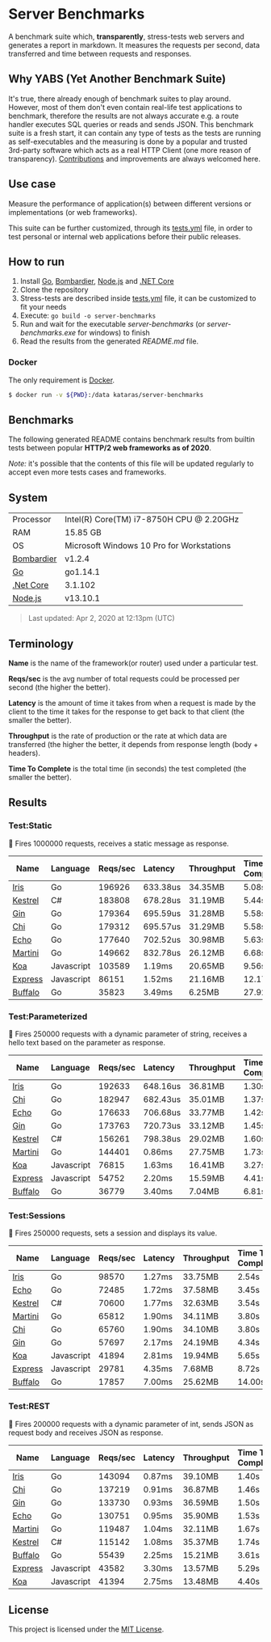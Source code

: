 # Server Benchmarks

A benchmark suite which, **transparently**, stress-tests web servers and generates a report in markdown. It measures the requests per second, data transferred and time between requests and responses.

## Why YABS (Yet Another Benchmark Suite)

It's true, there already enough of benchmark suites to play around. However, most of them don't even contain real-life test applications to benchmark, therefore the results are not always accurate e.g. a route handler executes SQL queries or reads and sends JSON. This benchmark suite is a fresh start, it can contain any type of tests as the tests are running as self-executables and the measuring is done by a popular and trusted 3rd-party software which acts as a real HTTP Client (one more reason of transparency). [Contributions](CONTRIBUTING.md) and improvements are always welcomed here.

## Use case

Measure the performance of application(s) between different versions or implementations (or web frameworks).

This suite can be further customized, through its [tests.yml](tests.yml) file, in order to test personal or internal web applications before their public releases.

## How to run

1. Install [Go](https://golang.org/dl), [Bombardier](https://github.com/codesenberg/bombardier/releases/tag/v1.2.4), [Node.js](https://nodejs.org/en/download/current/) and [.NET Core](https://dotnet.microsoft.com/download)
2. Clone the repository
3. Stress-tests are described inside [tests.yml](tests.yml) file, it can be customized to fit your needs
4. Execute: `go build -o server-benchmarks`
5. Run and wait for the executable _server-benchmarks_ (or _server-benchmarks.exe_ for windows) to finish
6. Read the results from the generated _README.md_ file.

### Docker

The only requirement is [Docker](https://docs.docker.com/).

```sh
$ docker run -v ${PWD}:/data kataras/server-benchmarks
```

## Benchmarks

The following generated README contains benchmark results from builtin tests between popular **HTTP/2 web frameworks as of 2020**.

_Note:_ it's possible that the contents of this file will be updated regularly to accept even more tests cases and frameworks.

## System

|    |    |
|----|:---|
| Processor | Intel(R) Core(TM) i7-8750H CPU @ 2.20GHz |
| RAM | 15.85 GB |
| OS | Microsoft Windows 10 Pro for Workstations |
| [Bombardier](https://github.com/codesenberg/bombardier) | v1.2.4 |
| [Go](https://golang.org) | go1.14.1 |
| [.Net Core](https://dotnet.microsoft.com/) | 3.1.102 |
| [Node.js](https://nodejs.org/) | v13.10.1 |

> Last updated: Apr 2, 2020 at 12:13pm (UTC)

## Terminology

**Name** is the name of the framework(or router) used under a particular test.

**Reqs/sec** is the avg number of total requests could be processed per second (the higher the better).

**Latency** is the amount of time it takes from when a request is made by the client to the time it takes for the response to get back to that client (the smaller the better).

**Throughput** is the rate of production or the rate at which data are transferred (the higher the better, it depends from response length (body + headers).

**Time To Complete** is the total time (in seconds) the test completed (the smaller the better).

## Results

### Test:Static

📖 Fires 1000000 requests, receives a static message as response.

| Name | Language | Reqs/sec | Latency | Throughput | Time To Complete |
|------|:---------|:---------|:--------|:-----------|:-----------------|
| [Iris](https://github.com/kataras/iris) | Go |196926 |633.38us |34.35MB |5.08s |
| [Kestrel](https://github.com/dotnet/aspnetcore) | C# |183808 |678.28us |31.19MB |5.44s |
| [Gin](https://github.com/gin-gonic/gin) | Go |179364 |695.59us |31.28MB |5.58s |
| [Chi](https://github.com/pressly/chi) | Go |179312 |695.57us |31.29MB |5.58s |
| [Echo](https://github.com/labstack/echo) | Go |177640 |702.52us |30.98MB |5.63s |
| [Martini](https://github.com/go-martini/martini) | Go |149662 |832.78us |26.12MB |6.68s |
| [Koa](https://github.com/koajs/koa) | Javascript |103589 |1.19ms |20.65MB |9.56s |
| [Express](https://github.com/expressjs/express) | Javascript |86151 |1.52ms |21.16MB |12.17s |
| [Buffalo](https://github.com/gobuffalo/buffalo) | Go |35823 |3.49ms |6.25MB |27.92s |

### Test:Parameterized

📖 Fires 250000 requests with a dynamic parameter of string, receives a hello text based on the parameter as response.

| Name | Language | Reqs/sec | Latency | Throughput | Time To Complete |
|------|:---------|:---------|:--------|:-----------|:-----------------|
| [Iris](https://github.com/kataras/iris) | Go |192633 |648.16us |36.81MB |1.30s |
| [Chi](https://github.com/pressly/chi) | Go |182947 |682.43us |35.01MB |1.37s |
| [Echo](https://github.com/labstack/echo) | Go |176633 |706.68us |33.77MB |1.42s |
| [Gin](https://github.com/gin-gonic/gin) | Go |173763 |720.73us |33.12MB |1.45s |
| [Kestrel](https://github.com/dotnet/aspnetcore) | C# |156261 |798.38us |29.02MB |1.60s |
| [Martini](https://github.com/go-martini/martini) | Go |144401 |0.86ms |27.75MB |1.73s |
| [Koa](https://github.com/koajs/koa) | Javascript |76815 |1.63ms |16.41MB |3.27s |
| [Express](https://github.com/expressjs/express) | Javascript |54752 |2.20ms |15.59MB |4.41s |
| [Buffalo](https://github.com/gobuffalo/buffalo) | Go |36779 |3.40ms |7.04MB |6.81s |

### Test:Sessions

📖 Fires 250000 requests, sets a session and displays its value.

| Name | Language | Reqs/sec | Latency | Throughput | Time To Complete |
|------|:---------|:---------|:--------|:-----------|:-----------------|
| [Iris](https://github.com/kataras/iris) | Go |98570 |1.27ms |33.75MB |2.54s |
| [Echo](https://github.com/labstack/echo) | Go |72485 |1.72ms |37.58MB |3.45s |
| [Kestrel](https://github.com/dotnet/aspnetcore) | C# |70600 |1.77ms |32.63MB |3.54s |
| [Martini](https://github.com/go-martini/martini) | Go |65812 |1.90ms |34.11MB |3.80s |
| [Chi](https://github.com/pressly/chi) | Go |65760 |1.90ms |34.10MB |3.80s |
| [Gin](https://github.com/gin-gonic/gin) | Go |57697 |2.17ms |24.19MB |4.34s |
| [Koa](https://github.com/koajs/koa) | Javascript |41894 |2.81ms |19.94MB |5.65s |
| [Express](https://github.com/expressjs/express) | Javascript |29781 |4.35ms |7.68MB |8.72s |
| [Buffalo](https://github.com/gobuffalo/buffalo) | Go |17857 |7.00ms |25.62MB |14.00s |

### Test:REST

📖 Fires 200000 requests with a dynamic parameter of int, sends JSON as request body and receives JSON as response.

| Name | Language | Reqs/sec | Latency | Throughput | Time To Complete |
|------|:---------|:---------|:--------|:-----------|:-----------------|
| [Iris](https://github.com/kataras/iris) | Go |143094 |0.87ms |39.10MB |1.40s |
| [Chi](https://github.com/pressly/chi) | Go |137219 |0.91ms |36.87MB |1.46s |
| [Gin](https://github.com/gin-gonic/gin) | Go |133730 |0.93ms |36.59MB |1.50s |
| [Echo](https://github.com/labstack/echo) | Go |130751 |0.95ms |35.90MB |1.53s |
| [Martini](https://github.com/go-martini/martini) | Go |119487 |1.04ms |32.11MB |1.67s |
| [Kestrel](https://github.com/dotnet/aspnetcore) | C# |115142 |1.08ms |35.37MB |1.74s |
| [Buffalo](https://github.com/gobuffalo/buffalo) | Go |55439 |2.25ms |15.21MB |3.61s |
| [Express](https://github.com/expressjs/express) | Javascript |43582 |3.30ms |13.57MB |5.29s |
| [Koa](https://github.com/koajs/koa) | Javascript |41394 |2.75ms |13.48MB |4.40s |


## License

This project is licensed under the [MIT License](LICENSE).

